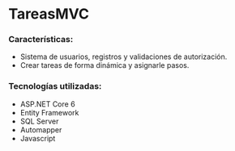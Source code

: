 # TareasMVC
### Características:
- Sistema de usuarios, registros y validaciones de autorización.
- Crear tareas de forma dinámica y asignarle pasos.

### Tecnologías utilizadas:
- ASP.NET Core 6
- Entity Framework
- SQL Server
- Automapper
- Javascript 
